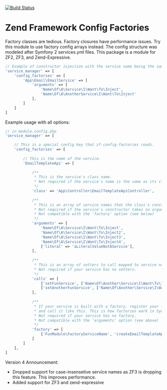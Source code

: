 [![Build Status](https://travis-ci.org/reliv/zf-config-factories.svg?branch=master)](https://travis-ci.org/reliv/zf-config-factories)

Zend Framework Config Factories
======
Factory classes are tedious. Factory closures have performance issues. Try this module to use factory config arrays instead. The config structure was modeled after Symfony 2 services.yml files. This package is a module for ZF2, ZF3, and Zend-Expressive.

```php
// Example of constructor injection with the service name being the same as its class name:
'service_manager' => [
    'config_factories' => [
        'App\Email\EmailService' => [
            'arguments' => [
                'Name\Of\A\Service\I\Want\To\Inject',
                'Name\Of\A\AnotherService\I\Want\To\Inject'
            ],
        ]
    ]
]
```

Example usage with all options:
```php
// in module.config.php
'service_manager' => [

    // This is a special config key that zf-config-factories reads.
    'config_factories' => [
    
        // This is the name of the service.
        'EmailTemplateApi' => [
        
            /**
             * This is the service's class name.
             * Not required if the service's name is the same as its class name.
             */
            'class' => 'App\Controller\EmailTemplateApiController',
            
            /**
             * This is an array of service names that the class's constructor takes.
             * Not required if the service's constructor takes no arguments.
             * Not compatible with the 'factory' option (see below)
             */
            'arguments' => [
                'Name\Of\A\Service\I\Want\To\Inject',
                'Name\Of\A\Service\I\Want\To\Inject2',
                'Name\Of\A\Service\I\Want\To\Inject3',
                'Name\Of\A\Service\I\Want\To\Inject4',
                ['literal' => 'aLiteralValueNotAService'],
            ],
            
            /** 
             * This is an array of setters to call mapped to service names to inject into each setter.
             * Not required if your service has no setters.
             */ 
            'calls' => [
                ['setFunService', ['Name\Of\Another\Service\I\Want\To\Inject']],
                ['setAnotherFunService', ['Name\Of\Another\Service\I\Want\To\Inject']]
            ],
            
            /** 
             * If your service is built with a factory, register your factory its self as service
             * and call it like this. This is how factories work in Symfony.
             * Not required if your service has no factory.
             * Not compatible with the 'arguments' option (see above)
             */ 
            'factory' => [
                ['FunModule\FactoryServiceName', 'createEmailTemplateApi']
            ]
        ]
    ],
]
```

Version 4 Announcement:
- Dropped support for case-insensetive service names as ZF3 is dropping this feature. This improves performance.
- Added support for ZF3 and zend-expressive
